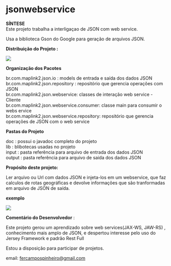 jsonwebservice
==============

<b>SÍNTESE</b><br>
Este projeto trabalha a interligaçao de JSON com web service.

Usa a biblioteca Gson do Google para geração de arquivos JSON.

<b>Distribuição do Projeto :</b>


<img src="https://dl.dropboxusercontent.com/u/97424374/Imagens/img_projeto%20%281%29.jpg"/>




<b>Organização dos Pacotes</b>

br.com.maplink2.json.io : models de entrada e saída dos dados JSON<br>
br.com.maplink2.json.repository : repositório que gerencia operações  com JSON<br>
br.com.maplink2.json.webservice: classes de interação web service - Cliente <br>
br.com.maplink2.json.webservice.consumer: classe main para consumir o webs ervice<br>
br.com.maplink2.json.webservice.repository: repositório que gerencia operações de JSON com o web service<br>


<b>Pastas do Projeto</b>

doc : possui o javadoc completo do projeto<br>
lib : blibotecas usadas no projeto<br>
input : pasta referência para arquivo de entrada dos dados JSON<br>
output : pasta referência para arquivo de saida dos dados JSON<br>


<b>Propósito deste projeto:</b>

Ler arquivo ou Url com dados JSON e injeta-los em um webservice, que faz calculos de rotas geográficas e 
devolve informações que são tranformadas em arquivo de JSON de saída.

<b>exemplo</b><br>

<img src="https://dl.dropboxusercontent.com/u/97424374/Imagens/img_consumir_webservice.jpg"/>

<b>Comentário do Desenvolvedor</b> :

Este projeto gerou um aprendizado sobre web services(JAX-WS, JAW-RS) , conhecimento mais amplo de JSON, e despertou interesse pelo
uso do Jersey Framework e padrão Rest Full

Estou a disposição para participar de projetos.

email: <a emailto="fercampospinheiro@gmail.com">fercampospinheiro@gmail.com</a>
